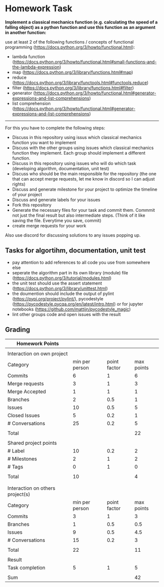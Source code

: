 # Homework Task

**Implement a classical mechanics function (e.g. calculating the speed of a falling object) as a python function and use this function as an argument in another function:**

use at least 2 of the following functions / concepts of functional programming (https://docs.python.org/3/howto/functional.html):
- lambda function (https://docs.python.org/3/howto/functional.html#small-functions-and-the-lambda-expression)
- map (https://docs.python.org/3/library/functions.html#map)
- reduce (https://docs.python.org/3/library/functools.html#functools.reduce)
- filter (https://docs.python.org/3/library/functions.html#filter)
- generator (https://docs.python.org/3/howto/functional.html#generator-expressions-and-list-comprehensions)
- list comprehension (https://docs.python.org/3/howto/functional.html#generator-expressions-and-list-comprehensions)

---

For this you have to complete the following steps:

- Discuss in this repository using issus which classical mechanics function you want to implement
- Discuss with the other groups using issues which classical mechanics function they implement. Each group should implement a different function.
- Discuss in this repository using issues who will do which task (developing algorithm, documentation, unit test)
- Discuss who should be the main responsible for the repository (the one that can accept merge requests, let me know in discord so I can adjust rights)
- Discuss and generate milestone for your project to optimize the timeline of your project
- Discuss and generate labels for your issues
- Fork this repository
- Generate the necessary files for your task and commit them. Commmit not just the final result but also intermediate steps. (Think of it like saving the file. Everytime you save, commit)
- create merge requests for your work

Also use discord for discussing solutions to any issues popping up.

## Tasks for algortihm, documentation, unit test

- pay attention to add references to all code you use from somewhere else
- seperate the algorithm part in its own library (module) file (https://docs.python.org/3/tutorial/modules.html)
- the unit test should use the assert statement (https://docs.python.org/3/library/unittest.html)
- the doumention should include the output of pylint (https://pypi.org/project/pylint/), pycodestyle (https://pycodestyle.pycqa.org/en/latest/intro.html) or for jupyter notebooks (https://github.com/mattijn/pycodestyle_magic)
- lint other groups code and open issues with the result

## Grading

| Homework Points                  |                |              |            |
| -------------------------------- | -------------- | ------------ | ---------- |
|                                  |                |              |            |
| Interaction on own project       |                |              |            |
| Category                         | min per person | point factor | max points |
| Commits                          | 6              | 1            | 6          |
| Merge requests                   | 3              | 1            | 3          |
| Merge Accepted                   | 1              | 1            | 1          |
| Branches                         | 2              | 0.5          | 1          |
| Issues                           | 10             | 0.5          | 5          |
| Closed Issues                    | 5              | 0.2          | 1          |
| \# Conversations                 | 25             | 0.2          | 5          |
|                                  |                |              |            |
| Total                            |                |              | 22         |
|                                  |                |              |            |
| Shared project points            |                |              |            |
| \# Label                         | 10             | 0.2          | 2          |
| \# Milestones                    | 2              | 1            | 2          |
| \# Tags                          | 0              | 1            | 0          |
|                                  |                |              |            |
| Total                            | 10             |              | 4          |
|                                  |                |              |            |
|                                  |                |              |            |
| Interaction on others project(s) |                |              |            |
| Category                         | min per person | point factor | max points |
| Commits                          | 3              | 1            | 3          |
| Branches                         | 1              | 0.5          | 0.5        |
| Issues                           | 9              | 0.5          | 4.5        |
| \# Conversations                 | 15             | 0.2          | 3          |
|                                  |                |              |            |
| Total                            | 22             |              | 11         |
|                                  |                |              |            |
| Result                           |                |              |            |
| Task completion                  | 5              | 1            | 5          |
|                                  |                |              |            |
| Sum                              |                |              | 42         |
